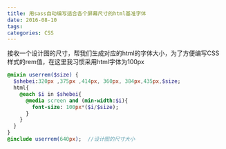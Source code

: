```yaml
---
title: 用sass自动编写适合各个屏幕尺寸的html基准字体
date: 2016-08-10
tags:
categories: CSS
---
```


接收一个设计图的尺寸，帮我们生成对应的html的字体大小，为了方便编写CSS样式的rem值，在这里我习惯采用html字体为100px

<!-- more -->

```sass
@mixin userrem($size) {
  $shebei:320px ,375px ,414px, 360px, 384px,435px,$size;
  html{
    @each $i in $shebei{
      @media screen and (min-width:$i){
        font-size: 100px*($i/$size);
      }
    }
  }
}
@include userrem(640px);  //设计图的尺寸大小
```
